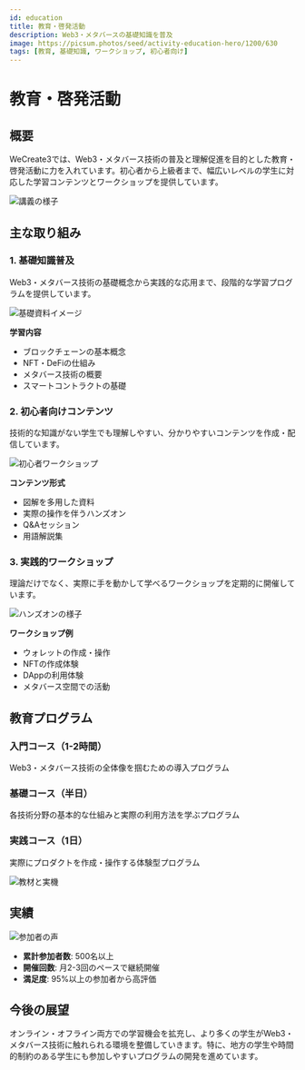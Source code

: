 ```yaml
---
id: education
title: 教育・啓発活動
description: Web3・メタバースの基礎知識を普及
image: https://picsum.photos/seed/activity-education-hero/1200/630
tags: [教育, 基礎知識, ワークショップ, 初心者向け]
---
```


# 教育・啓発活動

## 概要

WeCreate3では、Web3・メタバース技術の普及と理解促進を目的とした教育・啓発活動に力を入れています。初心者から上級者まで、幅広いレベルの学生に対応した学習コンテンツとワークショップを提供しています。

![講義の様子](https://picsum.photos/seed/activity-education-class/1200/700)

## 主な取り組み

### 1. 基礎知識普及

Web3・メタバース技術の基礎概念から実践的な応用まで、段階的な学習プログラムを提供しています。

![基礎資料イメージ](https://picsum.photos/seed/activity-education-basics/1200/700)

**学習内容**
- ブロックチェーンの基本概念
- NFT・DeFiの仕組み
- メタバース技術の概要
- スマートコントラクトの基礎

### 2. 初心者向けコンテンツ

技術的な知識がない学生でも理解しやすい、分かりやすいコンテンツを作成・配信しています。

![初心者ワークショップ](https://picsum.photos/seed/activity-education-beginner/1200/700)

**コンテンツ形式**
- 図解を多用した資料
- 実際の操作を伴うハンズオン
- Q&Aセッション
- 用語解説集

### 3. 実践的ワークショップ

理論だけでなく、実際に手を動かして学べるワークショップを定期的に開催しています。

![ハンズオンの様子](https://picsum.photos/seed/activity-education-hands-on/1200/700)

**ワークショップ例**
- ウォレットの作成・操作
- NFTの作成体験
- DAppの利用体験
- メタバース空間での活動

## 教育プログラム

### 入門コース（1-2時間）
Web3・メタバース技術の全体像を掴むための導入プログラム

### 基礎コース（半日）
各技術分野の基本的な仕組みと実際の利用方法を学ぶプログラム

### 実践コース（1日）
実際にプロダクトを作成・操作する体験型プログラム

![教材と実機](https://picsum.photos/seed/activity-education-materials/1200/700)

## 実績

![参加者の声](https://picsum.photos/seed/activity-education-feedback/1200/700)

- **累計参加者数**: 500名以上
- **開催回数**: 月2-3回のペースで継続開催
- **満足度**: 95%以上の参加者から高評価

## 今後の展望

オンライン・オフライン両方での学習機会を拡充し、より多くの学生がWeb3・メタバース技術に触れられる環境を整備していきます。特に、地方の学生や時間的制約のある学生にも参加しやすいプログラムの開発を進めています。